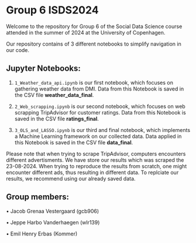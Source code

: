 # Group 6 ISDS2024
Welcome to the repository for Group 6 of the Social Data Science course attended in the summer of 2024 at the University of Copenhagen.

Our repository contains of 3 different notebooks to simplify navigation in our code.

## Jupyter Notebooks:
1. `1_Weather_data_api.ipynb` is our first notebook, which focuses on gathering weather data from DMI. Data from this Notebook is saved in the CSV file **weather_data_final**.

2. `2_Web_scrapping.ipynb` is our second notebook, which focuses on web scrapping TripAdvisor for customer ratings. Data from this Notebook is saved in the CSV file **ratings_final**.

3. `3_OLS_and_LASSO.ipynb` is our third and final notebook, which implements a Machine Learning framework on our collected data. Data applied in this Notebook is saved in the CSV file **data_final**.

Please note that when trying to scrape TripAdvisor, computers encounters different advertisments. We have store our results which was scraped the 23-08-2024. When trying to reproduce the results from scratch, one might encounter different ads, thus resulting in different data. To replciate our results, we recommend using our already saved data.

## Group members:
• Jacob Grenaa Vestergaard (gcb906)

• Jeppe Harbo Vanderhaegen (wlr139)

• Emil Henry Erbas (Kommer)

